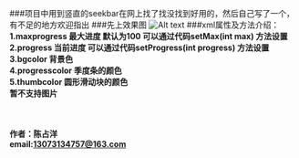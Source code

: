 ###项目中用到竖直的seekbar在网上找了找没找到好用的，然后自己写了一个，有不足的地方欢迎指出
###先上效果图
![Alt text](https://github.com/LinuxparaChen/VerticalSeekBar/blob/master/Screenshot_2016-11-07-02-36-47.jpg)
###xml属性及方法介绍：
**1.maxprogress 最大进度 默认为100 可以通过代码setMax(int max) 方法设置**
</br>
**2.progress 当前进度 可以通过代码setProgress(int progress) 方法设置**
</br>
**3.bgcolor 背景色**
</br>
**4.progresscolor 季度条的颜色**
</br>
**5.thumbcolor 圆形滑动块的颜色**
</br>
**暂不支持图片**
</br>
</br>
</br>
</br>
**作者：陈占洋**
</br>
**email:13073134757@163.com**